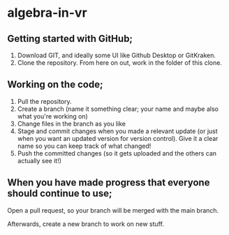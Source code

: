 # algebra-in-vr

## Getting started with GitHub;
1. Download GIT, and ideally some UI like Github Desktop or GitKraken.
2. Clone the repository. From here on out, work in the folder of this clone.

## Working on the code;
1. Pull the repository.
2. Create a branch (name it something clear; your name and maybe also what you're working on)
3. Change files in the branch as you like
4. Stage and commit changes when you made a relevant update (or just when you want an updated version for version control). Give it a clear name so you can keep track of what changed!
5. Push the committed changes (so it gets uploaded and the others can actually see it!)

## When you have made progress that everyone should continue to use;
Open a pull request, so your branch will be merged with the main branch.

Afterwards, create a new branch to work on new stuff.
